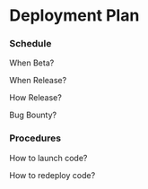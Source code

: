 # Deployment Plan

### Schedule

When Beta?

When Release?

How Release?

Bug Bounty?

### Procedures

How to launch code?

How to redeploy code?

